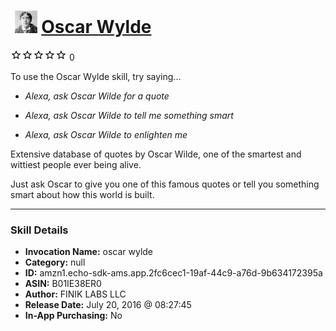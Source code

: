 # &nbsp;<img src="skill_icon" alt="Oscar Wylde icon" width="36"> [Oscar Wylde](http://alexa.amazon.com/#skills/amzn1.echo-sdk-ams.app.2fc6cec1-19af-44c9-a76d-9b634172395a)
![0 stars](../../images/ic_star_border_black_18dp_1x.png)![0 stars](../../images/ic_star_border_black_18dp_1x.png)![0 stars](../../images/ic_star_border_black_18dp_1x.png)![0 stars](../../images/ic_star_border_black_18dp_1x.png)![0 stars](../../images/ic_star_border_black_18dp_1x.png) 0

To use the Oscar Wylde skill, try saying...

* *Alexa, ask Oscar Wilde for a quote*

* *Alexa, ask Oscar Wilde to tell me something smart*

* *Alexa, ask Oscar Wilde to enlighten me*

Extensive database of quotes by Oscar Wilde, one of the smartest and wittiest people ever being alive.

Just ask Oscar to give you one of this famous quotes or tell you something smart about how this world is built.

***

### Skill Details

* **Invocation Name:** oscar wylde
* **Category:** null
* **ID:** amzn1.echo-sdk-ams.app.2fc6cec1-19af-44c9-a76d-9b634172395a
* **ASIN:** B01IE38ER0
* **Author:** FINIK LABS LLC
* **Release Date:** July 20, 2016 @ 08:27:45
* **In-App Purchasing:** No
